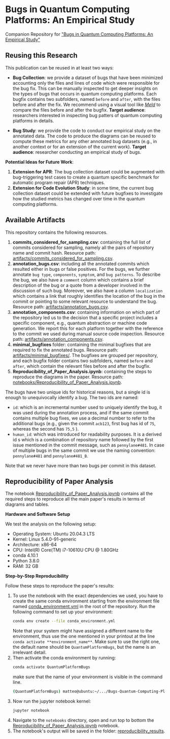 # Bugs in Quantum Computing Platforms: An Empirical Study
Companion Repository for ["Bugs in Quantum Computing Platforms: An Empirical Study"](https://arxiv.org/abs/2110.14560)

## Reusing this Research

This publication can be reused in at least two ways:
- **Bug Collection**: we provide a dataset of bugs that have been minimized accounting only the files and lines of code which were responsible for the bug fix. This can be manually inspected to get deeper insights on the types of bugs that occurs in quantum computing platforms. Each bugfix contains two subfolders, named `before` and `after`, with the files before and after the fix. We recommend using a visual tool like [*Meld*](https://meldmerge.org/) to compare the files before and after the bugfix.
    **Target audience**: researchers interested in inspecting bug patters of quantum computing platforms in details.

- **Bug Study**: we provide the code to conduct our empirical study on the annotated data.  The code to produce the diagrams can be reused to compute these metrics for any other annotated bug datasets (e.g., in another context or for an extension of the current work).
    **Target audience**: researcher conducting an empirical study of bugs.


**Potential Ideas for Future Work**:
1. **Extension for APR**: The bug collection dataset could be augmented with bug-triggering test cases to create a quantum specific benchmark for automatic program repair (APR) techniques.
1. **Extension for Code Evolution Study**: in some time, the current bug collection dataset could be extended with future bugfixes to investigate how the studied metrics has changed over time in the quantum computing platforms.


## Available Artifacts

This repository contains the following resources.

1. **commits_considered_for_sampling.csv**: containing the full list of commits considered for sampling, namely all the pairs of repository name and
commit hash. Resource path: [artifacts/commits_considered_for_sampling.csv](artifacts/commits_considered_for_sampling.csv).
2. **annotation_bugs.csv**: including all the annotated commits which resulted either in bugs or false positives. For the bugs, we further annotate `bug type`, `components`, `symptom`, and `bug patterns`. To describe the bug, we also have a `comment` column which contains a brief description of the bug or a quote from a developer involved in the discussion of such bug. Moreover, we also have a column `localization` which contains a link that roughly identifies the location of the bug in the commit or pointing to some relevant resource to understand the bug. Resource path: [artifacts/annotation_bugs.csv](artifacts/annotation_bugs.csv).
3. **annotation_components.csv**: containing information on which part of the repository led us to the decision that a specific project includes a specific component, e.g., quantum abstraction or machine code generation. We report this for each platform together with the reference to the commit we used during manual source code inspection. Resource path: [artifacts/annotation_components.csv](artifacts/annotation_components.csv).
4. **minimal_bugfixes** folder: containing the minimal bugfixes that are required to fix the annotated bugs. Resource path: [artifacts/minimal_bugfixes/](artifacts/minimal_bugfixes/). The bugfixes are grouped per repository, and each bugfix folder contains two subfolders, named `before` and `after`, which contain the relevant files before and after the bugfix.
5. **Reproducibility_of_Paper_Analysis.ipynb**: containing the steps to reproduce the diagrams in the paper. Resource path: [notebooks/Reproducibility_of_Paper_Analysis.ipynb](notebooks/Reproducibility_of_Paper_Analysis.ipynb).


The bugs have two unique ids for historical reasons, but a single id is enough to unequivocally identify a bug.
The two ids are named:
- `id`: which is an incremental number used to uniquely identify the bug, it was used during the annotation process, and if the same commit contains multiple bug fixes, we use a decimal number to refer to the additional bugs (e.g., given the commit `acb123`, first bug has id of `75`, whereas the second has `75,5` ).
- `human_id`: which was introduced for readability purposes. It is a derived id s which is a combination of repository name followed by the first issue mentioned in the commit message, such as `pennylane#481`. In case of multiple bugs in the same commit we use the naming convention: `pennylane#481` and `pennylane#481_B`.

Note that we never have more than two bugs per commit in this dataset.


## Reproducibility of Paper Analysis

The notebook [Reproducibility_of_Paper_Analysis.ipynb](notebooks/Reproducibility_of_Paper_Analysis.ipynb) contains all the required steps to reproduce all the main paper's results in terms of diagrams and tables.

**Hardware and Software Setup**

We test the analysis on the following setup:
- Operating System: Ubuntu 20.04.3 LTS
- Kernel: Linux 5.4.0-91-generic
- Architecture: x86-64
- CPU: Intel(R) Core(TM) i7-10610U CPU @ 1.80GHz
- conda 4.10.1
- Python 3.8.0
- RAM: 32 GB

**Step-by-Step Reproducibility**

Follow these steps to reproduce the paper's results:

1. To use the notebook with the exact dependencies we used, you have to create the same conda environment starting from the environment file named [conda_environment.yml](conda_environment.yml) in the root of the repository. Run the following command to set up your environment:
    ```bash
    conda env create --file conda_environment.yml
    ```
    Note that your system might have assigned a different name to the environment, thus use the one mentioned in your printout at the line `conda activate **environment_name**`. Make sure to use the right one, the default name should be `QuantumPlatformBugs`, but the name is an irrelevant detail.
1. Then activate the conda environment by running:
    ```bash
    conda activate QuantumPlatformBugs
    ```
    make sure that the name of your environment is visible in the command line.
    ```bash
    (QuantumPlatformBugs) matteo@ubuntu:~/.../Bugs-Quantum-Computing-Platforms/
    ```
1. Now run the jupyter notebook kernel:
    ```bash
    jupyter notebook
    ```
1. Navigate to the `notebooks` directory, open and run top to bottom the [Reproducibility_of_Paper_Analysis.ipynb](notebooks/Reproducibility_of_Paper_Analysis.ipynb) notebook.
1. The notebook's output will be saved in the folder: [reproducibility_results](reproducibility_results).




